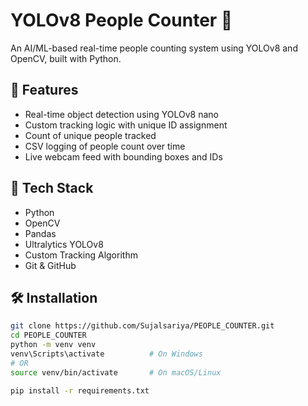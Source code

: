 # YOLOv8 People Counter 👥

An AI/ML-based real-time people counting system using YOLOv8 and OpenCV, built with Python.

## 📌 Features
- Real-time object detection using YOLOv8 nano
- Custom tracking logic with unique ID assignment
- Count of unique people tracked
- CSV logging of people count over time
- Live webcam feed with bounding boxes and IDs

## 🧰 Tech Stack
- Python
- OpenCV
- Pandas
- Ultralytics YOLOv8
- Custom Tracking Algorithm
- Git & GitHub

## 🛠️ Installation

```bash
git clone https://github.com/Sujalsariya/PEOPLE_COUNTER.git
cd PEOPLE_COUNTER
python -m venv venv
venv\Scripts\activate          # On Windows
# OR
source venv/bin/activate       # On macOS/Linux

pip install -r requirements.txt
